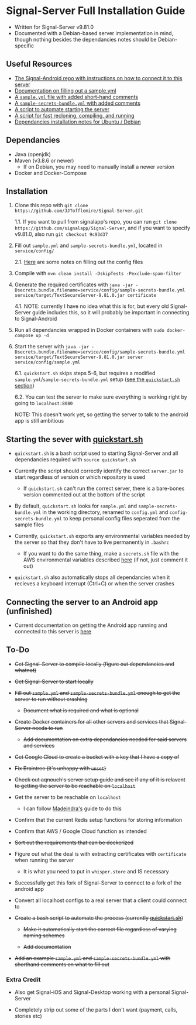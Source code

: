 # Signal-Server Full Installation Guide

- Written for Signal-Server v9.81.0
- Documented with a Debian-based server implementation in mind, though nothing besides the dependancies notes should be Debian-specific

## Useful Resources

- [The Signal-Android repo with instructions on how to connect it to this server](https://github.com/JJTofflemire/Signal-Android)
- [Documentation on filling out a sample.yml](config-documentation.md)
- [A `sample.yml` file with added short-hand comments](documented-sample.yml)
- [A `sample-secrets-bundle.yml` with added comments](documented-sample-secrets-bundle.yml)
- [A script to automate starting the server](quickstart.sh)
- [A script for fast recloning, compiling, and running](server-recloner.sh)
- [Dependancies installation notes for Ubuntu / Debian](dependancies.md)

## Dependancies

- Java (openjdk)
- Maven (v3.8.6 or newer)
  - If on Debian, you may need to manually install a newer version
- Docker and Docker-Compose

## Installation

1. Clone this repo with `git clone https://github.com/JJTofflemire/Signal-Server.git`

    1.1. If you want to pull from signalapp's repo, you can run `git clone https://github.com/signalapp/Signal-Server`, and if you want to specify v9.81.0, also run `git checkout 9c93d37`

2. Fill out `sample.yml` and `sample-secrets-bundle.yml`, located in `service/config/`

    2.1. [Here](config-documentation.md) are some notes on filling out the config files

3. Compile with `mvn clean install -DskipTests -Pexclude-spam-filter`

4. Generate the required certificates with `java -jar -Dsecrets.bundle.filename=service/config/sample-secrets-bundle.yml service/target/TextSecureServer-9.81.0.jar certificate`
  
    4.1. NOTE: currently I have no idea what this is for, but every old Signal-Server guide includes this, so it will probably be important in connecting to Signal-Android

5.  Run all dependancies wrapped in Docker containers with `sudo docker-compose up -d`

6. Start the server with `java -jar -Dsecrets.bundle.filename=service/config/sample-secrets-bundle.yml service/target/TextSecureServer-9.81.0.jar server service/config/sample.yml`

    6.1. `quickstart.sh` skips steps 5-6, but requires a modified `sample.yml`/`sample-secrets-bundle.yml` setup ([see the `quickstart.sh` section](#starting-the-sever-with-quickstartsh))

    6.2. You can test the server to make sure everything is working right by going to `localhost:8080`

      NOTE: This doesn't work yet, so getting the server to talk to the android app is still ambitious

## Starting the sever with [quickstart.sh](quickstart.sh)

- `quickstart.sh` is a bash script used to starting Signal-Server and all dependancies required with `source quickstart.sh`

- Currently the script should correctly identify the correct `server.jar` to start regardless of version or which repository is used

  - If `quickstart.sh` can't run the correct server, there is a bare-bones version commented out at the bottom of the script

- By default, `quickstart.sh` looks for `sample.yml` and `sample-secrets-bundle.yml` in the working directory, renamed to `config.yml` and `config-secrets-bundle.yml` to keep personal config files seperated from the sample files

- Currently, `quickstart.sh` exports any environmental variables needed by the server so that they don't have to live permanently in `.bashrc`

  - If you want to do the same thing, make a `secrets.sh` file with the AWS environmental variables described [here](config-documentation.md) (if not, just comment it out)
  
- `quickstart.sh` also automatically stops all dependancies when it recieves a keyboard interrupt (Ctrl+C) or when the server crashes

## Connecting the server to an Android app (unfinished)

- Current documentation on getting the Android app running and connected to this server is [here](https://github.com/JJTofflemire/Signal-Android)

## To-Do

- ~~Get Signal-Server to compile locally (figure out dependancies and whatnot)~~

- ~~Get Signal-Server to start locally~~

- ~~Fill out `sample.yml` and `sample-secrets-bundle.yml` enough to get the server to run without crashing~~

    - ~~Document what is required and what is optional~~

 - ~~Create Docker containers for all other servers and services that Signal-Server needs to run~~

    - ~~Add documentation on extra dependancies needed for said servers and services~~
    
  - ~~Get Google Cloud to create a bucket with a key that I have a copy of~~

  - ~~Fix Braintree (it's unhappy with `unset`)~~

- ~~Check out aqnouch's server setup guide and see if any of it is relavent to getting the server to be reachable on `localhost`~~

- Get the server to be reachable on `localhost`

  - I can follow [Madeindra's](https://github.com/madeindra/signal-setup-guide/tree/master/signal-android) guide to do this

- Confirm that the current Redis setup functions for storing information

- Confirm that AWS / Google Cloud function as intended

- ~~Sort out the requirements that can be dockerized~~

- Figure out what the deal is with extracting certificates with `certificate` when running the server

  - It is what you need to put in `whisper.store` and IS necessary

- Successfully get this fork of Signal-Server to connect to a fork of the android app

- Convert all localhost configs to a real server that a client could connect to

- ~~Create a bash script to automate the process (currently [quickstart.sh](quickstart.sh))~~

    - ~~Make it automatically start the correct file regardless of varying naming schemes~~
    
    - ~~Add documentation~~

- ~~Add an example `sample.yml` and `sample-secrets-bundle.yml` with shorthand comments on what to fill out~~

### Extra Credit

- Also get Signal-iOS and Signal-Desktop working with a personal Signal-Server

- Completely strip out some of the parts I don't want (payment, calls, stories etc)
